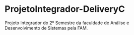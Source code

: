 # ProjetoIntegrador-DeliveryC
Projeto Integrador do 2º Semestre da faculdade de Análise e Desenvolvimento de Sistemas pela FAM.
